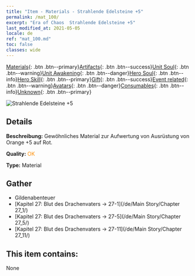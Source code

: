 ```yaml
---
title: "Item - Materials - Strahlende Edelsteine +5"
permalink: /mat_100/
excerpt: "Era of Chaos  Strahlende Edelsteine +5"
last_modified_at: 2021-05-05
locale: de
ref: "mat_100.md"
toc: false
classes: wide
---
```

 [Materials](/ItemsDE/){: .btn .btn--primary}[Artifacts](/ItemsDE/Artifacts/){: .btn .btn--success}[Unit Soul](/ItemsDE/UnitSoul/){: .btn .btn--warning}[Unit Awakening](/ItemsDE/UnitAwakening/){: .btn .btn--danger}[Hero Soul](/ItemsDE/HeroSoul/){: .btn .btn--info}[Hero Skill](/ItemsDE/HeroSkill/){: .btn .btn--primary}[Gift](/ItemsDE/Gift/){: .btn .btn--success}[Event related](/ItemsDE/Events/){: .btn .btn--warning}[Avatars](/ItemsDE/Avatars/){: .btn .btn--danger}[Consumables](/ItemsDE/Consumables/){: .btn .btn--info}[Unknown](/ItemsDE/Unknown/){: .btn .btn--primary}

 ![Strahlende Edelsteine +5](/images/t/i_cailiao_baoshi3.png)

## Details
 **Beschreibung:** Gewöhnliches Material zur Aufwertung von Ausrüstung von Orange +5 auf Rot.

 **Quality:** <span style="color: #FF8C00">OK</span>

 **Type:** Material

## Gather

*    Gildenabenteuer 
*    [Kapitel 27: Blut des Drachenvaters -> 27-1](/de/Main Story/Chapter 27_1/) 
*    [Kapitel 27: Blut des Drachenvaters -> 27-5](/de/Main Story/Chapter 27_5/) 
*    [Kapitel 27: Blut des Drachenvaters -> 27-11](/de/Main Story/Chapter 27_11/) 

## This item contains:

  None

